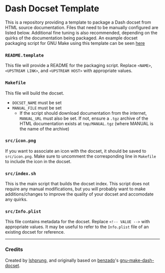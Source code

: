 # Dash Docset Template

This is a repository providing a template to package a Dash docset from HTML source documentation. Files that need to be manually configured are listed below. Additional fine tuning is also recommended, depending on the quirks of the documentation being packaged. An example docset packaging script for GNU Make using this template can be seen [here](https://github.com/lshprung/gnu-make-dash-docset)

### `README.template`

This file will provide a README for the packaging script. Replace `<NAME>`, `<UPSTREAM LINK>`, and `<UPSTREAM HOST>` with appropriate values.

### `Makefile`

This file will build the docset.

- `DOCSET_NAME` must be set
- `MANUAL_FILE` must be set
	- If the script should download documentation from the internet, `MANUAL_URL` must also be set. If not, ensure a `.tgz` archive of the HTML documentation exists at `tmp/MANUAL.tgz` (where MANUAL is the name of the archive)

### `src/icon.png`

If you want to associate an icon with the docset, it should be saved to `src/icon.png`. Make sure to uncomment the corresponding line in `Makefile` to include the icon in the docset.

### `src/index.sh`

This is the main script that builds the docset index. This script does not require any manual modifications, but you will probably want to make additions/changes to improve the quality of your docset and accomodate any quirks.

### `src/Info.plist`

This file contains metadata for the docset. Replace `<!-- VALUE -->` with appropriate values. It may be useful to refer to the `Info.plist` file of an existing docset for reference.

---

### Credits

Created by [lshprung](https://github.com/lshprung), and originally based on [benzado](https://github.com/benzado)'s [gnu-make-dash-docset](https://github.com/benzado/gnu-make-dash-docset).
